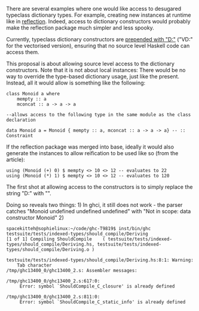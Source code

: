 
There are several examples where one would like access to desugared typeclass dictionary types. For example, creating new instances at runtime like in [ reflection](https://www.fpcomplete.com/user/thoughtpolice/using-reflection#turning-up-the-magic-to-over-9000). Indeed, access to dictionary constructors would probably make the reflection package much simpler and less spooky.


Currently, typeclass dictionary constructors are [ prepended with "D:"](https://github.com/ghc/ghc/blob/4d5f83a8dcf1f1125863a8fb4f847d78766f1617/compiler/basicTypes/OccName.hs#L615) ("VD:" for the vectorised version), ensuring that no source level Haskell code can access them.  


This proposal is about allowing source level access to the dictionary constructors. Note that it is not about local instances: There would be no way to override the type-based dictionary usage, just like the present. Instead, all it would allow is something like the following:

```wiki
class Monoid a where
    mempty :: a
    mconcat :: a -> a -> a

--allows access to the following type in the same module as the class declaration

data Monoid a = Monoid { mempty :: a, mconcat :: a -> a -> a} -- :: Constraint
```


If the reflection package was merged into base, ideally it would also generate the instances to allow reification to be used like so (from the article):

```wiki
using (Monoid (+) 0) $ mempty <> 10 <> 12 -- evaluates to 22
using (Monoid (*) 1) $ mempty <> 10 <> 12 -- evaluates to 120
```


The first shot at allowing access to the constructors is to simply replace the string "D:" with "".


Doing so reveals two things: 1) In ghci, it still does not work - the parser catches "Monoid undefined undefined undefined" with "Not in scope: data constructor Monoid"
2) 

```wiki
spacekitteh@sophielinux:~/code/ghc-T9819$ inst/bin/ghc testsuite/tests/indexed-types/should_compile/Deriving
[1 of 1] Compiling ShouldCompile    ( testsuite/tests/indexed-types/should_compile/Deriving.hs, testsuite/tests/indexed-types/should_compile/Deriving.o )

testsuite/tests/indexed-types/should_compile/Deriving.hs:8:1: Warning:
    Tab character
/tmp/ghc13400_0/ghc13400_2.s: Assembler messages:

/tmp/ghc13400_0/ghc13400_2.s:617:0:
     Error: symbol `ShouldCompile_C_closure' is already defined

/tmp/ghc13400_0/ghc13400_2.s:811:0:
     Error: symbol `ShouldCompile_C_static_info' is already defined
```